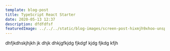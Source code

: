 ```yaml
---
template: blog-post
title: TypeScript React Starter
date: 2020-05-13 12:37
description: dfdfdfsf
featuredImage: ../../../static/blog-images/screen-post-hixmjh9xhoo-unsplash.jpg
---
```


dhfjkdhskjhjkh jk dhjk dhkjgfkjdg fjkdgf kjdg fjkdg kfjh
